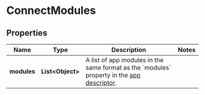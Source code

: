 

# ConnectModules


## Properties

Name | Type | Description | Notes
------------ | ------------- | ------------- | -------------
**modules** | **List&lt;Object&gt;** | A list of app modules in the same format as the &#x60;modules&#x60; property in the [app descriptor](https://developer.atlassian.com/cloud/jira/platform/app-descriptor/). | 



